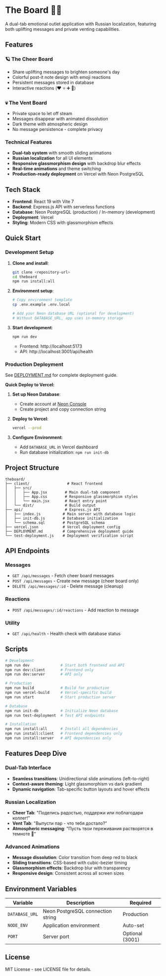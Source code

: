 # The Board 🌟💀

A dual-tab emotional outlet application with Russian localization, featuring both uplifting messages and private venting capabilities.

## Features

### 🪐 The Cheer Board
- Share uplifting messages to brighten someone's day
- Colorful post-it note design with emoji reactions
- Persistent messages stored in database
- Interactive reactions (❤️ ⭐ ➕ 🙏)

### 💀 The Vent Board  
- Private space to let off steam
- Messages disappear with animated dissolution
- Dark theme with atmospheric design
- No message persistence - complete privacy

### Technical Features
- **Dual-tab system** with smooth sliding animations
- **Russian localization** for all UI elements
- **Responsive glassmorphism design** with backdrop blur effects
- **Real-time animations** and theme switching
- **Production-ready deployment** on Vercel with Neon PostgreSQL

## Tech Stack

- **Frontend**: React 19 with Vite 7
- **Backend**: Express.js API with serverless functions
- **Database**: Neon PostgreSQL (production) / In-memory (development)
- **Deployment**: Vercel
- **Styling**: Modern CSS with glassmorphism effects

## Quick Start

### Development Setup

1. **Clone and install**:
   ```bash
   git clone <repository-url>
   cd theboard
   npm run install:all
   ```

2. **Environment setup**:
   ```bash
   # Copy environment template
   cp .env.example .env.local
   
   # Add your Neon database URL (optional for development)
   # Without DATABASE_URL, app uses in-memory storage
   ```

3. **Start development**:
   ```bash
   npm run dev
   ```
   - Frontend: http://localhost:5173
   - API: http://localhost:3001/api/health

### Production Deployment

See [DEPLOYMENT.md](./DEPLOYMENT.md) for complete deployment guide.

**Quick Deploy to Vercel:**

1. **Set up Neon Database**:
   - Create account at [Neon Console](https://console.neon.tech/)
   - Create project and copy connection string

2. **Deploy to Vercel**:
   ```bash
   vercel --prod
   ```
   
3. **Configure Environment**:
   - Add `DATABASE_URL` in Vercel dashboard
   - Run database initialization: `npm run init-db`

## Project Structure

```
theboard/
├── client/                 # React frontend
│   ├── src/
│   │   ├── App.jsx        # Main dual-tab component  
│   │   ├── App.css        # Responsive glassmorphism styles
│   │   └── main.jsx       # React entry point
│   └── dist/              # Build output
├── api/                   # Express.js API
│   ├── index.js          # Main server with database logic
│   ├── init-db.js        # Database initialization
│   └── schema.sql        # PostgreSQL schema
├── vercel.json           # Vercel deployment config
├── DEPLOYMENT.md         # Comprehensive deployment guide
└── test-deployment.js    # Deployment verification script
```

## API Endpoints

### Messages
- `GET /api/messages` - Fetch cheer board messages
- `POST /api/messages` - Create new message (cheer board only)
- `DELETE /api/messages/:id` - Delete message (cleanup)

### Reactions  
- `POST /api/messages/:id/reactions` - Add reaction to message

### Utility
- `GET /api/health` - Health check with database status

## Scripts

```bash
# Development
npm run dev              # Start both frontend and API
npm run dev:client       # Frontend only
npm run dev:server       # API only

# Production
npm run build            # Build for production
npm run vercel-build     # Vercel-specific build
npm run start            # Start production server

# Database
npm run init-db          # Initialize Neon database
npm run test-deployment  # Test API endpoints

# Installation
npm run install:all      # Install all dependencies
npm run install:client   # Frontend dependencies only  
npm run install:server   # API dependencies only
```

## Features Deep Dive

### Dual-Tab Interface
- **Seamless transitions**: Unidirectional slide animations (left-to-right)
- **Context-aware theming**: Light glassmorphism vs dark gradient
- **Dynamic navigation**: Tab-specific button layouts and hover effects

### Russian Localization
- **Cheer Tab**: "Поделись радостью, поддержи или поблагодари коллег!"
- **Vent Tab**: "Выпусти пар - что тебя достало?"
- **Atmospheric messaging**: "Пусть твои переживания растворятся в темноте 🌌"

### Advanced Animations
- **Message dissolution**: Color transition from deep red to black
- **Sliding transitions**: CSS-based with cubic-bezier timing
- **Glassmorphism effects**: Backdrop blur with transparency
- **Responsive design**: Consistent across all screen sizes

## Environment Variables

| Variable | Description | Required |
|----------|-------------|----------|
| `DATABASE_URL` | Neon PostgreSQL connection string | Production |
| `NODE_ENV` | Application environment | Auto-set |
| `PORT` | Server port | Optional (3001) |

## License

MIT License - see LICENSE file for details.